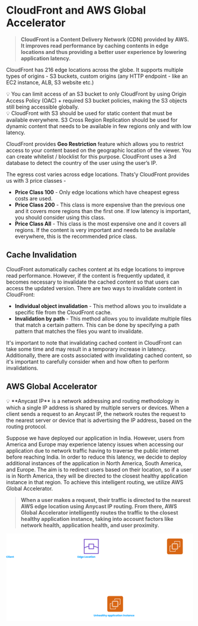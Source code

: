 # CloudFront and AWS Global Accelerator

> **CloudFront is a Content Delivery Network (CDN) provided by AWS. It improves read performance by caching contents in edge locations and thus providing a better user experience by lowering application latency.**
> 

CloudFront has 216 edge locations across the globe. It supports multiple types of origins - S3 buckets, custom origins (any HTTP endpoint - like an EC2 instance, ALB, S3 website etc.)

<aside>
💡 You can limit access of an S3 bucket to only CloudFront by using Origin Access Policy (OAC) + required S3 bucket policies, making the S3 objects still being accessible globally.

</aside>

<aside>
💡 CloudFront with S3 should be used for static content that must be available everywhere. S3 Cross Region Replication should be used for dynamic content that needs to be available in few regions only and with low latency.

</aside>

CloudFront provides **Geo Restriction** feature which allows you to restrict access to your content based on the geographic location of the viewer. You can create whitelist / blocklist for this purpose. CloudFront uses a 3rd database to detect the country of the user using the user’s IP.

The egress cost varies across edge locations. Thats’y CloudFront provides us with 3 price classes -

- **Price Class 100** - Only edge locations which have cheapest egress costs are used.
- **Price Class 200** - This class is more expensive than the previous one and it covers more regions than the first one. If low latency is important, you should consider using this class.
- **Price Class All** - This class is the most expensive one and it covers all regions. If the content is very important and needs to be available everywhere, this is the recommended price class.

## Cache Invalidation

CloudFront automatically caches content at its edge locations to improve read performance. However, if the content is frequently updated, it becomes necessary to invalidate the cached content so that users can access the updated version. There are two ways to invalidate content in CloudFront:

- **Individual object invalidation** - This method allows you to invalidate a specific file from the CloudFront cache.
- **Invalidation by path** - This method allows you to invalidate multiple files that match a certain pattern. This can be done by specifying a path pattern that matches the files you want to invalidate.

It's important to note that invalidating cached content in CloudFront can take some time and may result in a temporary increase in latency. Additionally, there are costs associated with invalidating cached content, so it's important to carefully consider when and how often to perform invalidations.

## AWS Global Accelerator

<aside>
💡 **Anycast IP** is a network addressing and routing methodology in which a single IP address is shared by multiple servers or devices. When a client sends a request to an Anycast IP, the network routes the request to the nearest server or device that is advertising the IP address, based on the routing protocol.

</aside>

Suppose we have deployed our application in India. However, users from America and Europe may experience latency issues when accessing our application due to network traffic having to traverse the public internet before reaching India. In order to reduce this latency, we decide to deploy additional instances of the application in North America, South America, and Europe. The aim is to redirect users based on their location, so if a user is in North America, they will be directed to the closest healthy application instance in that region. To achieve this intelligent routing, we utilize AWS Global Accelerator.

> **When a user makes a request, their traffic is directed to the nearest AWS edge location using Anycast IP routing. From there, AWS Global Accelerator intelligently routes the traffic to the closest healthy application instance, taking into account factors like network health, application health, and user proximity.**
> 

![AWS Global Accelerator](./media/aws-global-accelerator.png)